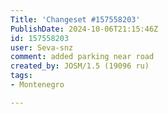 ```yaml
---
Title: 'Changeset #157558203'
PublishDate: 2024-10-06T21:15:46Z
id: 157558203
user: Seva-snz
comment: added parking near road
created_by: JOSM/1.5 (19096 ru)
tags:
- Montenegro

---
```

